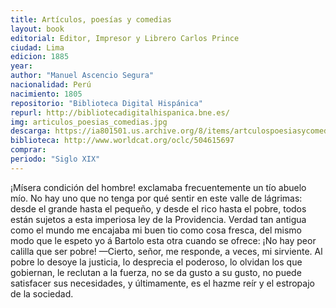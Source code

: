 ```yaml
---
title: Artículos, poesías y comedias
layout: book 
editorial: Editor, Impresor y Librero Carlos Prince
ciudad: Lima
edicion: 1885
year: 
author: "Manuel Ascencio Segura"
nacionalidad: Perú
nacimiento: 1805
repositorio: "Biblioteca Digital Hispánica"
repurl: http://bibliotecadigitalhispanica.bne.es/
img: articulos_poesias_comedias.jpg
descarga: https://ia801501.us.archive.org/8/items/artculospoesiasycomedias-textoimpreso/ArtculospoesiasycomediasTextoimpreso.pdf
biblioteca: http://www.worldcat.org/oclc/504615697
comprar: 
periodo: "Siglo XIX"
---
```

 

¡Mísera condición del hombre! exclamaba frecuentemente un tío abuelo mío. No hay uno que no tenga por qué sentir en este valle de lágrimas: desde el grande hasta el pequeño, y desde el rico hasta el pobre, todos están sujetos a esta imperiosa ley de la Providencia. Verdad tan antigua como el mundo me encajaba mi buen tio como cosa fresca, del mismo modo que le espeto yo á Bartolo esta otra cuando se ofrece: ¡No hay peor calilla que ser pobre! —Cierto, señor, me responde, a veces, mi sirviente. Al pobre lo desoye la justicia, lo desprecia el poderoso, lo olvidan los que gobiernan, le reclutan a la fuerza, no se da gusto a su gusto, no puede satisfacer sus necesidades, y últimamente, es el hazme reír y el estropajo de la sociedad.
